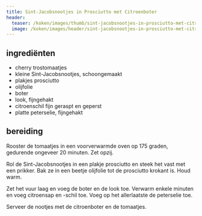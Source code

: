 ```yaml
---
title: Sint-Jacobsnootjes in Prosciutto met Citroenboter
header:
  teaser: /koken/images/thumb/sint-jacobsnootjes-in-prosciutto-met-citroenboter.jpeg
  image: /koken/images/header/sint-jacobsnootjes-in-prosciutto-met-citroenboter.jpeg
---
```


## ingrediënten

* cherry trostomaatjes
* kleine Sint-Jacobsnootjes, schoongemaakt
* plakjes prosciutto
* olijfolie
* boter
* look, fijngehakt
* citroenschil fijn geraspt en geperst
* platte peterselie, fijngehakt

## bereiding

Rooster de tomaatjes in een voorverwarmde oven op 175 graden, gedurende ongeveer 20 minuten. Zet opzij.

Rol de Sint-Jacobsnootjes in een plakje prosciutto en steek het vast met een prikker. Bak ze in een beetje olijfolie tot de prosciutto krokant is. Houd warm.

Zet het vuur laag en voeg de boter en de look toe. Verwarm enkele minuten en voeg citroensap en -schil toe. Voeg op het allerlaatste de peterselie toe.

Serveer de nootjes met de citroenboter en de tomaatjes.
